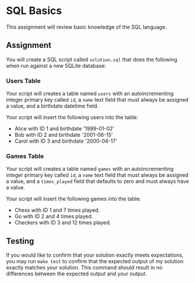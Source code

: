 SQL Basics
==========

This assignment will review basic knowledge of the SQL language. 

Assignment
----------

You will create a SQL script called `solution.sql` that does the following when run against a new SQLite database:

### Users Table

Your script will creates a table named `users` with an autoincrementing integer primary key called `id`,  a `name` text field that must always be assigned a value, and a birthdate datetime field.

Your script will insert the following users into the table:

- Alice with ID 1 and birthdate '1999-01-02'
- Bob with ID 2 and birthdate '2001-06-15'
- Carol with ID 3 and birthdate '2000-04-17'


### Games Table

Your script will creates a table named `games` with an autoincrementing integer primary key called `id`,  a `name` text field that must always be assigned a value, and a `times_played` field that defaults to zero and must always have a value.

Your script will insert the following games into the table:

- Chess with ID 1 and 7 times played.
- Go with ID 2 and 4 times played.
- Checkers with ID 3 and 12 times played.

Testing
-------

If you would like to confirm that your solution exactly meets expectations, you may run `make test` to confirm that the expected output of my solution exactly matches your solution. This command should result in no differences between the expected output and your output.
